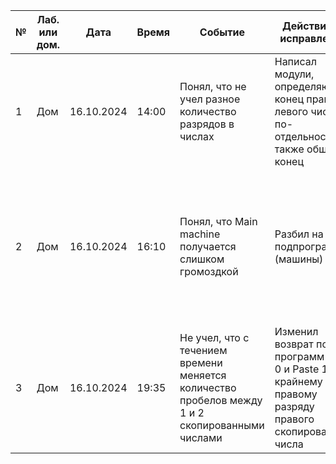 | № | Лаб. или дом. | Дата       | Время     | Событие                                                | Действие по исправлению   | Примечание     |
|---|---------------|------------|-----------|--------------------------------------------------------|---------------------------|----------------|
|1  | Дом           | 16.10.2024 | 14:00     | Понял, что не учел разное количество разрядов в числах| Написал модули, определяющие конец правго и левого чисел по-отдельности, а также общий конец  | Необходимо проверять логику программы на тестах до того, как приступил к ее написанию|
|2  | Дом           | 16.10.2024 | 16:10|	Понял, что Main machine получается слишком громоздкой|Разбил на подпрограммы (машины)|Лучше разбивать програграмму на подпрограммы с целью лучшего понимания работы отдельно взятого модуля|      
|3  | Дом           | 16.10.2024 |	19:35 | Не учел, что с течением времени меняется количество пробелов между 1 и 2 скопированными числами| Изменил возврат после программ Paste 0 и Paste 1 к крайнему правому разряду правого скопированного числа |Необходимо проверять логику программы на тестах до того, как приступил к ее написанию|

